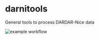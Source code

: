 # darnitools
General tools to process DARDAR-Nice data

![example workflow](https://github.com/github/docs/actions/workflows/r.yml/badge.svg)
